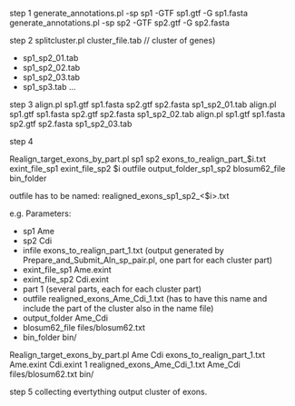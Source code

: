 step 1
generate_annotations.pl -sp sp1 -GTF sp1.gtf -G sp1.fasta 
generate_annotations.pl -sp sp2 -GTF sp2.gtf -G sp2.fasta

step 2
splitcluster.pl cluster_file.tab // cluster of genes) 
- sp1_sp2_01.tab
- sp1_sp2_02.tab
- sp1_sp2_03.tab
- sp1_sp3.tab
...

step 3
align.pl sp1.gtf sp1.fasta sp2.gtf sp2.fasta sp1_sp2_01.tab
align.pl sp1.gtf sp1.fasta sp2.gtf sp2.fasta sp1_sp2_02.tab
align.pl sp1.gtf sp1.fasta sp2.gtf sp2.fasta sp1_sp2_03.tab

step 4

Realign_target_exons_by_part.pl sp1 sp2 exons_to_realign_part_$i.txt exint_file_sp1 exint_file_sp2 $i outfile output_folder_sp1_sp2 blosum62_file bin_folder

outfile has to be named: realigned_exons_sp1_sp2_<$i>.txt

e.g. 
Parameters:

- sp1  Ame 
- sp2  Cdi 
- infile exons_to_realign_part_1.txt (output generated by Prepare_and_Submit_Aln_sp_pair.pl, one part for each cluster part)
- exint_file_sp1 Ame.exint
- exint_file_sp2 Cdi.exint
- part 1 (several parts, each for each cluster part)
- outfile  realigned_exons_Ame_Cdi_1.txt (has to have this name and include the part of the cluster also in the name file)
- output_folder  Ame_Cdi
- blosum62_file  files/blosum62.txt
- bin_folder bin/

Realign_target_exons_by_part.pl Ame Cdi exons_to_realign_part_1.txt Ame.exint Cdi.exint 1 realigned_exons_Ame_Cdi_1.txt Ame_Cdi files/blosum62.txt bin/


step 5
collecting evertything
output cluster of exons.

